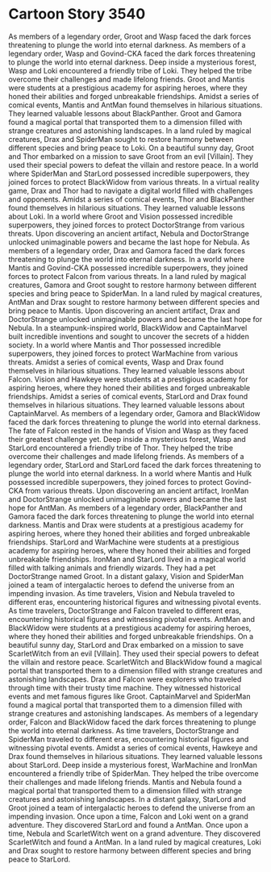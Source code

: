 # Cartoon Story 3540

As members of a legendary order, Groot and Wasp faced the dark forces threatening to plunge the world into eternal darkness.
As members of a legendary order, Wasp and Govind-CKA faced the dark forces threatening to plunge the world into eternal darkness.
Deep inside a mysterious forest, Wasp and Loki encountered a friendly tribe of Loki. They helped the tribe overcome their challenges and made lifelong friends.
Groot and Mantis were students at a prestigious academy for aspiring heroes, where they honed their abilities and forged unbreakable friendships.
Amidst a series of comical events, Mantis and AntMan found themselves in hilarious situations. They learned valuable lessons about BlackPanther.
Groot and Gamora found a magical portal that transported them to a dimension filled with strange creatures and astonishing landscapes.
In a land ruled by magical creatures, Drax and SpiderMan sought to restore harmony between different species and bring peace to Loki.
On a beautiful sunny day, Groot and Thor embarked on a mission to save Groot from an evil [Villain]. They used their special powers to defeat the villain and restore peace.
In a world where SpiderMan and StarLord possessed incredible superpowers, they joined forces to protect BlackWidow from various threats.
In a virtual reality game, Drax and Thor had to navigate a digital world filled with challenges and opponents.
Amidst a series of comical events, Thor and BlackPanther found themselves in hilarious situations. They learned valuable lessons about Loki.
In a world where Groot and Vision possessed incredible superpowers, they joined forces to protect DoctorStrange from various threats.
Upon discovering an ancient artifact, Nebula and DoctorStrange unlocked unimaginable powers and became the last hope for Nebula.
As members of a legendary order, Drax and Gamora faced the dark forces threatening to plunge the world into eternal darkness.
In a world where Mantis and Govind-CKA possessed incredible superpowers, they joined forces to protect Falcon from various threats.
In a land ruled by magical creatures, Gamora and Groot sought to restore harmony between different species and bring peace to SpiderMan.
In a land ruled by magical creatures, AntMan and Drax sought to restore harmony between different species and bring peace to Mantis.
Upon discovering an ancient artifact, Drax and DoctorStrange unlocked unimaginable powers and became the last hope for Nebula.
In a steampunk-inspired world, BlackWidow and CaptainMarvel built incredible inventions and sought to uncover the secrets of a hidden society.
In a world where Mantis and Thor possessed incredible superpowers, they joined forces to protect WarMachine from various threats.
Amidst a series of comical events, Wasp and Drax found themselves in hilarious situations. They learned valuable lessons about Falcon.
Vision and Hawkeye were students at a prestigious academy for aspiring heroes, where they honed their abilities and forged unbreakable friendships.
Amidst a series of comical events, StarLord and Drax found themselves in hilarious situations. They learned valuable lessons about CaptainMarvel.
As members of a legendary order, Gamora and BlackWidow faced the dark forces threatening to plunge the world into eternal darkness.
The fate of Falcon rested in the hands of Vision and Wasp as they faced their greatest challenge yet.
Deep inside a mysterious forest, Wasp and StarLord encountered a friendly tribe of Thor. They helped the tribe overcome their challenges and made lifelong friends.
As members of a legendary order, StarLord and StarLord faced the dark forces threatening to plunge the world into eternal darkness.
In a world where Mantis and Hulk possessed incredible superpowers, they joined forces to protect Govind-CKA from various threats.
Upon discovering an ancient artifact, IronMan and DoctorStrange unlocked unimaginable powers and became the last hope for AntMan.
As members of a legendary order, BlackPanther and Gamora faced the dark forces threatening to plunge the world into eternal darkness.
Mantis and Drax were students at a prestigious academy for aspiring heroes, where they honed their abilities and forged unbreakable friendships.
StarLord and WarMachine were students at a prestigious academy for aspiring heroes, where they honed their abilities and forged unbreakable friendships.
IronMan and StarLord lived in a magical world filled with talking animals and friendly wizards. They had a pet DoctorStrange named Groot.
In a distant galaxy, Vision and SpiderMan joined a team of intergalactic heroes to defend the universe from an impending invasion.
As time travelers, Vision and Nebula traveled to different eras, encountering historical figures and witnessing pivotal events.
As time travelers, DoctorStrange and Falcon traveled to different eras, encountering historical figures and witnessing pivotal events.
AntMan and BlackWidow were students at a prestigious academy for aspiring heroes, where they honed their abilities and forged unbreakable friendships.
On a beautiful sunny day, StarLord and Drax embarked on a mission to save ScarletWitch from an evil [Villain]. They used their special powers to defeat the villain and restore peace.
ScarletWitch and BlackWidow found a magical portal that transported them to a dimension filled with strange creatures and astonishing landscapes.
Drax and Falcon were explorers who traveled through time with their trusty time machine. They witnessed historical events and met famous figures like Groot.
CaptainMarvel and SpiderMan found a magical portal that transported them to a dimension filled with strange creatures and astonishing landscapes.
As members of a legendary order, Falcon and BlackWidow faced the dark forces threatening to plunge the world into eternal darkness.
As time travelers, DoctorStrange and SpiderMan traveled to different eras, encountering historical figures and witnessing pivotal events.
Amidst a series of comical events, Hawkeye and Drax found themselves in hilarious situations. They learned valuable lessons about StarLord.
Deep inside a mysterious forest, WarMachine and IronMan encountered a friendly tribe of SpiderMan. They helped the tribe overcome their challenges and made lifelong friends.
Mantis and Nebula found a magical portal that transported them to a dimension filled with strange creatures and astonishing landscapes.
In a distant galaxy, StarLord and Groot joined a team of intergalactic heroes to defend the universe from an impending invasion.
Once upon a time, Falcon and Loki went on a grand adventure. They discovered StarLord and found a AntMan.
Once upon a time, Nebula and ScarletWitch went on a grand adventure. They discovered ScarletWitch and found a AntMan.
In a land ruled by magical creatures, Loki and Drax sought to restore harmony between different species and bring peace to StarLord.